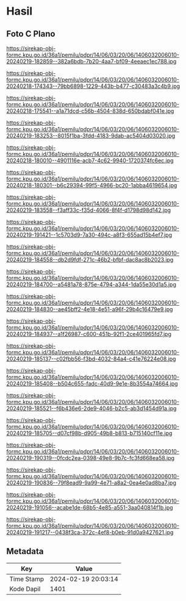 # Hasil

## Foto C Plano

https://sirekap-obj-formc.kpu.go.id/36a1/pemilu/pdpr/14/06/03/20/06/1406032006010-20240219-182859--382a6bdb-7b20-4aa7-bf09-4eeaec1ec788.jpg

https://sirekap-obj-formc.kpu.go.id/36a1/pemilu/pdpr/14/06/03/20/06/1406032006010-20240218-174343--79bb6898-1229-443b-b477-c30483a3c4b9.jpg

https://sirekap-obj-formc.kpu.go.id/36a1/pemilu/pdpr/14/06/03/20/06/1406032006010-20240218-175541--a1a71dcd-c56b-4504-838d-650bdabf041e.jpg

https://sirekap-obj-formc.kpu.go.id/36a1/pemilu/pdpr/14/06/03/20/06/1406032006010-20240219-183253--8015f1ba-3fdd-4183-9dab-ac5404d03020.jpg

https://sirekap-obj-formc.kpu.go.id/36a1/pemilu/pdpr/14/06/03/20/06/1406032006010-20240218-180010--4901116e-acb7-4c62-9940-1720374fc6ec.jpg

https://sirekap-obj-formc.kpu.go.id/36a1/pemilu/pdpr/14/06/03/20/06/1406032006010-20240218-180301--b6c29394-99f5-4966-bc20-1abba4619654.jpg

https://sirekap-obj-formc.kpu.go.id/36a1/pemilu/pdpr/14/06/03/20/06/1406032006010-20240219-183558--f3aff33c-f35d-4066-8f4f-d1798d98d142.jpg

https://sirekap-obj-formc.kpu.go.id/36a1/pemilu/pdpr/14/06/03/20/06/1406032006010-20240219-191421--1c5703d9-7a30-494c-a8f3-655ad15b4ef7.jpg

https://sirekap-obj-formc.kpu.go.id/36a1/pemilu/pdpr/14/06/03/20/06/1406032006010-20240219-184558--db2d9fdf-271c-46b2-bfbf-dac8ac8b2023.jpg

https://sirekap-obj-formc.kpu.go.id/36a1/pemilu/pdpr/14/06/03/20/06/1406032006010-20240219-184700--a5481a78-875e-4794-a344-1da55e30d1a5.jpg

https://sirekap-obj-formc.kpu.go.id/36a1/pemilu/pdpr/14/06/03/20/06/1406032006010-20240219-184830--ae45bff2-4e18-4e51-a96f-29b4c16479e9.jpg

https://sirekap-obj-formc.kpu.go.id/36a1/pemilu/pdpr/14/06/03/20/06/1406032006010-20240219-184937--a1f26987-c600-451b-92f1-2ce401965fd7.jpg

https://sirekap-obj-formc.kpu.go.id/36a1/pemilu/pdpr/14/06/03/20/06/1406032006010-20240219-185137--c02fbb56-f3bd-4032-84a4-c41e76224e08.jpg

https://sirekap-obj-formc.kpu.go.id/36a1/pemilu/pdpr/14/06/03/20/06/1406032006010-20240219-185408--b504c655-fadc-40d9-9e1e-8b3554a74664.jpg

https://sirekap-obj-formc.kpu.go.id/36a1/pemilu/pdpr/14/06/03/20/06/1406032006010-20240219-185521--f6b436e6-2de9-4046-b2c5-ab3d1454d91a.jpg

https://sirekap-obj-formc.kpu.go.id/36a1/pemilu/pdpr/14/06/03/20/06/1406032006010-20240219-185705--d07cf98b-d905-49b8-b813-b715140cf11e.jpg

https://sirekap-obj-formc.kpu.go.id/36a1/pemilu/pdpr/14/06/03/20/06/1406032006010-20240219-190319--0fcdc2ea-0398-49e8-9b7c-fc3fd668ea58.jpg

https://sirekap-obj-formc.kpu.go.id/36a1/pemilu/pdpr/14/06/03/20/06/1406032006010-20240219-190836--79f8ead9-9a99-4e71-a8a2-0ea4e0ad8ba7.jpg

https://sirekap-obj-formc.kpu.go.id/36a1/pemilu/pdpr/14/06/03/20/06/1406032006010-20240219-191056--acabe1de-68b5-4e85-a551-3aa040814f1b.jpg

https://sirekap-obj-formc.kpu.go.id/36a1/pemilu/pdpr/14/06/03/20/06/1406032006010-20240219-191217--0438f3ca-372c-4ef8-b0eb-91d0a9427621.jpg


## Metadata

| Key        | Value               |
| ---------- | ------------------- |
| Time Stamp | 2024-02-19 20:03:14 |
| Kode Dapil | 1401                |



